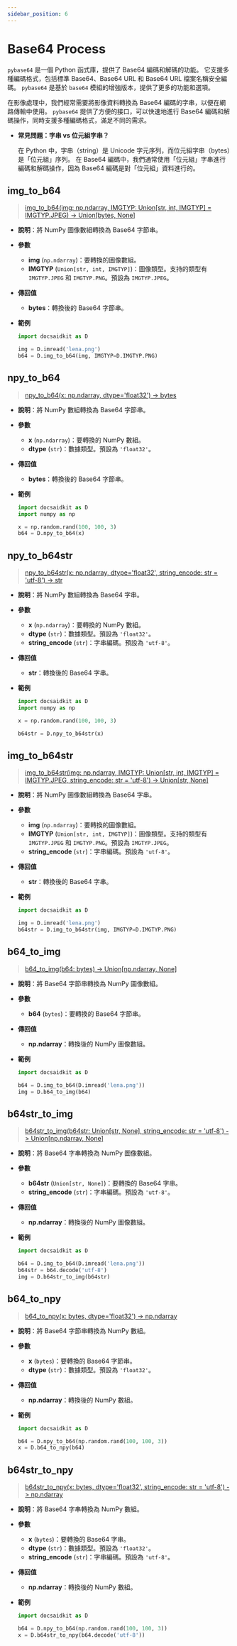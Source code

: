 ```yaml
---
sidebar_position: 6
---
```


# Base64 Process

`pybase64` 是一個 Python 函式庫，提供了 Base64 編碼和解碼的功能。 它支援多種編碼格式，包括標準 Base64、Base64 URL 和 Base64 URL 檔案名稱安全編碼。 `pybase64` 是基於 `base64` 模組的增強版本，提供了更多的功能和選項。

在影像處理中，我們經常需要將影像資料轉換為 Base64 編碼的字串，以便在網路傳輸中使用。 `pybase64` 提供了方便的接口，可以快速地進行 Base64 編碼和解碼操作，同時支援多種編碼格式，滿足不同的需求。

- **常見問題：字串 vs 位元組字串？**

    在 Python 中，字串（string）是 Unicode 字元序列，而位元組字串（bytes）是「位元組」序列。 在 Base64 編碼中，我們通常使用「位元組」字串進行編碼和解碼操作，因為 Base64 編碼是對「位元組」資料進行的。

## img_to_b64

> [img_to_b64(img: np.ndarray, IMGTYP: Union[str, int, IMGTYP] = IMGTYP.JPEG) -> Union[bytes, None]](https://github.com/DocsaidLab/DocsaidKit/blob/71170598902b6f8e89a969f1ce27ed4fd05b2ff2/docsaidkit/vision/improc.py#L116)

- **說明**：將 NumPy 圖像數組轉換為 Base64 字節串。

- **參數**
    - **img** (`np.ndarray`)：要轉換的圖像數組。
    - **IMGTYP** (`Union[str, int, IMGTYP]`)：圖像類型。支持的類型有 `IMGTYP.JPEG` 和 `IMGTYP.PNG`。預設為 `IMGTYP.JPEG`。

- **傳回值**
    - **bytes**：轉換後的 Base64 字節串。

- **範例**

    ```python
    import docsaidkit as D

    img = D.imread('lena.png')
    b64 = D.img_to_b64(img, IMGTYP=D.IMGTYP.PNG)
    ```

## npy_to_b64

> [npy_to_b64(x: np.ndarray, dtype='float32') -> bytes](https://github.com/DocsaidLab/DocsaidKit/blob/71170598902b6f8e89a969f1ce27ed4fd05b2ff2/docsaidkit/vision/improc.py#L126)

- **說明**：將 NumPy 數組轉換為 Base64 字節串。

- **參數**
    - **x** (`np.ndarray`)：要轉換的 NumPy 數組。
    - **dtype** (`str`)：數據類型。預設為 `'float32'`。

- **傳回值**
    - **bytes**：轉換後的 Base64 字節串。

- **範例**

    ```python
    import docsaidkit as D
    import numpy as np

    x = np.random.rand(100, 100, 3)
    b64 = D.npy_to_b64(x)
    ```

## npy_to_b64str

> [npy_to_b64str(x: np.ndarray, dtype='float32', string_encode: str = 'utf-8') -> str](https://github.com/DocsaidLab/DocsaidKit/blob/71170598902b6f8e89a969f1ce27ed4fd05b2ff2/docsaidkit/vision/improc.py#L130)

- **說明**：將 NumPy 數組轉換為 Base64 字串。

- **參數**
    - **x** (`np.ndarray`)：要轉換的 NumPy 數組。
    - **dtype** (`str`)：數據類型。預設為 `'float32'`。
    - **string_encode** (`str`)：字串編碼。預設為 `'utf-8'`。

- **傳回值**
    - **str**：轉換後的 Base64 字串。

- **範例**

    ```python
    import docsaidkit as D
    import numpy as np

    x = np.random.rand(100, 100, 3)

    b64str = D.npy_to_b64str(x)
    ```

## img_to_b64str

> [img_to_b64str(img: np.ndarray, IMGTYP: Union[str, int, IMGTYP] = IMGTYP.JPEG, string_encode: str = 'utf-8') -> Union[str, None]](https://github.com/DocsaidLab/DocsaidKit/blob/71170598902b6f8e89a969f1ce27ed4fd05b2ff2/docsaidkit/vision/improc.py#L134)

- **說明**：將 NumPy 圖像數組轉換為 Base64 字串。

- **參數**
    - **img** (`np.ndarray`)：要轉換的圖像數組。
    - **IMGTYP** (`Union[str, int, IMGTYP]`)：圖像類型。支持的類型有 `IMGTYP.JPEG` 和 `IMGTYP.PNG`。預設為 `IMGTYP.JPEG`。
    - **string_encode** (`str`)：字串編碼。預設為 `'utf-8'`。

- **傳回值**
    - **str**：轉換後的 Base64 字串。

- **範例**

    ```python
    import docsaidkit as D

    img = D.imread('lena.png')
    b64str = D.img_to_b64str(img, IMGTYP=D.IMGTYP.PNG)
    ```

## b64_to_img

> [b64_to_img(b64: bytes) -> Union[np.ndarray, None]](https://github.com/DocsaidLab/DocsaidKit/blob/71170598902b6f8e89a969f1ce27ed4fd05b2ff2/docsaidkit/vision/improc.py#L143)

- **說明**：將 Base64 字節串轉換為 NumPy 圖像數組。

- **參數**
    - **b64** (`bytes`)：要轉換的 Base64 字節串。

- **傳回值**
    - **np.ndarray**：轉換後的 NumPy 圖像數組。

- **範例**

    ```python
    import docsaidkit as D

    b64 = D.img_to_b64(D.imread('lena.png'))
    img = D.b64_to_img(b64)
    ```

## b64str_to_img

> [b64str_to_img(b64str: Union[str, None], string_encode: str = 'utf-8') -> Union[np.ndarray, None]](https://github.com/DocsaidLab/DocsaidKit/blob/71170598902b6f8e89a969f1ce27ed4fd05b2ff2/docsaidkit/vision/improc.py#L151)

- **說明**：將 Base64 字串轉換為 NumPy 圖像數組。

- **參數**
    - **b64str** (`Union[str, None]`)：要轉換的 Base64 字串。
    - **string_encode** (`str`)：字串編碼。預設為 `'utf-8'`。

- **傳回值**
    - **np.ndarray**：轉換後的 NumPy 圖像數組。

- **範例**

    ```python
    import docsaidkit as D

    b64 = D.img_to_b64(D.imread('lena.png'))
    b64str = b64.decode('utf-8')
    img = D.b64str_to_img(b64str)
    ```

## b64_to_npy

> [b64_to_npy(x: bytes, dtype='float32') -> np.ndarray](https://github.com/DocsaidLab/DocsaidKit/blob/71170598902b6f8e89a969f1ce27ed4fd05b2ff2/docsaidkit/vision/improc.py#L166)

- **說明**：將 Base64 字節串轉換為 NumPy 數組。

- **參數**
    - **x** (`bytes`)：要轉換的 Base64 字節串。
    - **dtype** (`str`)：數據類型。預設為 `'float32'`。

- **傳回值**
    - **np.ndarray**：轉換後的 NumPy 數組。

- **範例**

    ```python
    import docsaidkit as D

    b64 = D.npy_to_b64(np.random.rand(100, 100, 3))
    x = D.b64_to_npy(b64)
    ```

## b64str_to_npy

> [b64str_to_npy(x: bytes, dtype='float32', string_encode: str = 'utf-8') -> np.ndarray](https://github.com/DocsaidLab/DocsaidKit/blob/71170598902b6f8e89a969f1ce27ed4fd05b2ff2/docsaidkit/vision/improc.py#L170)

- **說明**：將 Base64 字串轉換為 NumPy 數組。

- **參數**
    - **x** (`bytes`)：要轉換的 Base64 字串。
    - **dtype** (`str`)：數據類型。預設為 `'float32'`。
    - **string_encode** (`str`)：字串編碼。預設為 `'utf-8'`。

- **傳回值**
    - **np.ndarray**：轉換後的 NumPy 數組。

- **範例**

    ```python
    import docsaidkit as D

    b64 = D.npy_to_b64(np.random.rand(100, 100, 3))
    x = D.b64str_to_npy(b64.decode('utf-8'))
    ```
